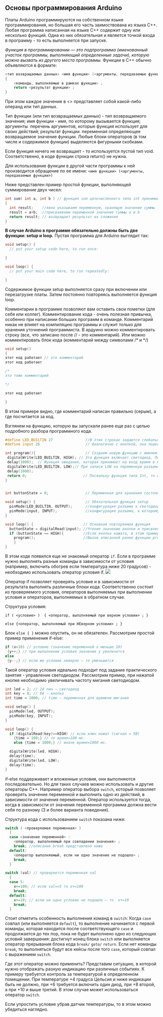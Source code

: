 
## Основы программирования Arduino

Платы Arduino программируются на собственном языке программирования, но большая его часть заимоствована из языка C++. Любая программа написанная на языке C++ содержит одну или несколько функций. Одна из них обязательная и является точкой входа в программу - то есть выполняется при запуске.

*Функция в программировании — это подпрограмма (именованный участок программы, выполняющий определенные задачи), которую можно вызвать из другого места программы.* Функции в C++ обычно объявляются в формате:

```cpp
<тип возвращаемых данных> <имя функции> (<аргументы, передаваемые функции>)
{
    <команды, выполняемые в рамках функции> ;
    return <результат функции> ;
}
```
При этом каждое значение в <> представляет собой какой-либо операнд или тип данных.

Тип функции (или тип возвращаемых данных) - тип возвращаемого значения; имя функции - имя, по которому вызывается функция; аргументы ­ перечень аргументов, которые функция использует для своих действий; результат функции ­ переменная определяющее возвращаемое значение функции. Любые блоки операторов (в том числе и содержимое функции) выделяются фигурными скобками.

Если функция ничего не возвращает - то используется пустой тип void. Соответственно, в коде функции строка return() не нужна.

Для использование функции в другой части программы к ней производится обращение по ее имени: 
`<имя функции> (<аргументы, передаваемые функции>)`

Ниже представлен пример простой функции, выполняющей суммирование двух чисел:
```cpp
int sum( int a, int b ) // функция sum целочисленного типа int принимает два числа: a и b
{
  int result;    //явно указываем переменную, хранящую значение суммы
  result = a+b;  //присваиваем переменной значение суммы a и b
  return result; // возвращает результат их сложения
}
```

**В случае Arduino в программе обязательно должны быть две функции: setup и loop.** Пустая программа для Arduino выглядит так:
```cpp
void setup() {
  // put your setup code here, to run once:

}

void loop() {
  // put your main code here, to run repeatedly:

}
```

Содержимое функции setup выполняется сразу при включении или перезагрузке платы. Затем постоянно повторяясь выполняется функция loop.

Комментарии в программе позволяют вам оставить свои пометки (для себя или коллег). Комментирование кода - очень полезная привычка, особенно при написании больших программ в команде. Комментарий никак не влияет на компиляцию программы и служит только для хранения уточнений программиста. В ардуино можно комментировать строку (все, что записано после // - это комментарий). Или можно комментировать блок кода (комментарий между символами /* и */)

```cpp
void setup()
{
этот код работает // это комментарий
этот код работает 

/*
это тоже комментарий

*/

этот код работает 

}
```
В этом примере видно, где комментарий написан правильно (серым), а где посчитается за код.

Взглянем на функцию, которую вы запускали ранее еще раз с целью подробного разбора программного кода.
```cpp
#define LED_BUILTIN 27               //В этих строках задаются глобальные переменные, так программа будет знать, что при указании в коде LED_BUILTIN (имя может быть произвольным) - нужно подставить вместо него 27, что указывает на номер разъема, к которому подключен светодиод
#define input 26                     // Аналогично с кнопкой, она подключена к разъему с номером 26

int program(){                       // Создаем новую функцию с именем program
 digitalWrite(LED_BUILTIN, HIGH); // Эта функция включает светодиод. По факту происходит запись значения HIGH (что является логической единицей) в переменную LED_BUILTIN. Поскольку переменная ссылается на 27 разъем, то устройство фактически подает напряжение на него, что и включает светодиод.
 delay(1000);  // Функция ожидания, которая принимает на вход время в миллисекундах.
 digitalWrite(LED_BUILTIN, LOW);// При записи LOW на переменную разъема, на нем устанавливается напряжение 0 Вольт, то есть фактически выключается электропитание - диод гаснет.
 delay(1000); 
 return 0;                          // Поскольку функция типа Int, то она обязательно должна возвращать значение, в этом примере функция всегда возвращает 0, если функция не возвратила 0, то программа получит сообщение об ошибке
}


int buttonState = 0;                 // Переменная для хранения состояния кнопки

void setup() {                       // Обязательная функция setup
  pinMode(LED_BUILTIN, OUTPUT);      //конфигурация разъема к светодиоду как цифрового выхода
  pinMode(input, INPUT);             //конфигурация разъема, к которому подключена кнопка, как цифровой вход
}

void loop() {                       // Основная повторяемая функция
  buttonState = digitalRead(input); //Чтение значение кнопки и присвоение этого значения переменной buttonState
  if (buttonState == HIGH){         //Если кнопка нажата, в этом примере кнопка подключена к +5 Вольт, ее нажатие создаст на втором разъема такое же напряжение, то есть значение на этом разъеме установится в HIGH
    program();                      //Вызов описанной ранее функции program
    }
}
```
В этом коде появился еще не знакомый оператор `if`. Если в программе нужно выполнять разные команды в зависимости от условия (например, включить обогрев если температура ниже 20 градусов) - необходимо использовать оператор условия if.
![](https://ucarecdn.com/fde2c926-8ea9-48b0-9b8d-89e32ba42d4f/)

Оператор if позволяет проверять условие и в зависимости от результата выполнять различные блоки кода. Соответственно состоит из проверяемого условия, операторов выполняемых при выполнении условия и операторов, выполняемых в обратном случае.

Структура условия:
```
if ( <условие> )  { <оператор, выполняемый при верном условии> ; }

else {<оператор, выполняемый при НЕверном условии> ; }
```
 

Блок `else { }` можно опустить, он не обязателен.
Рассмотрим простой пример применения if-else:
```cpp
if (x<10) // условие (значение переменной x меньше 10)
 {y++;} // при выполнении условия значение y увеличится
else 
 {y--;} // если же условие неверно – то уменьшится 
 ```

 Такой оператор условия идеально подходит под задание практического занятия - управление светодиодом. Рассмотрим пример, при  нажатой кнопке необходимо увеличивать частоту мигания светодиодом.

```cpp
int led = 2; // 2й пин – светодиод
int key = 8; // 8й - кнопка
int time = 1000; // time – переменная для времени мигания

void setup() {                
  pinMode(led, OUTPUT);     
  pinMode(key, INPUT);     
}

void loop() {
  if (digitalRead(key)==HIGH) // если ключ нажат (сигнал = 5В)
	{time = 100;} // то время=100 мс.
 	else {time = 1000;} // иначе время=1000 мс.

  digitalWrite(led, HIGH);   
  delay(time);               
  digitalWrite(led, LOW);    
  delay(time);              
}
```

if-else поддерживает и вложенные условия, они выполняются последовательно. Но для таких случаев можно использовать и другие операторы C++. Например оператор выбора `switch`, который позволяет проверять значение переменной и выполнить одно из действий, в зависимости от значения переменной. Оператор используется тогда, когда в зависимости от значения переменной программа должна вести себя по разному (3 и более варианта поведения).

Структура кода с использованием `switch` показана ниже:
```cpp
switch ( <проверяемая переменная> )
  {
  case <значение переменной> :
    <оператор, выполняемый при совпадении значения> ;
    break; //описание break представлено ниже
  default:
    <оператор выполняемый, если ни одно значение не подошло> ;
    break;
  }
```
```cpp
switch (val) // проверяется переменная val
  {
  case 5:
    x+=100; // если val==5 то x+=100
    break;
  default:
    x+=10; // если ни одно условие не подошло – то  x+=10
    break;
  }
```
Стоит отметить особенность выполнения команд в `switch`:  Когда `case` совпал (или выполняется `default`), то выполнение начинается с первой команды, которая находится после соответствующего `case` и продолжается до тех пор, пока не будет выполнено одно из следующих условий завершения: достигнут конец блока `switch` или выполняется оператор прерывания блока кода `break/` `goto/` `return`. Если нет команды `break`, то выполняться будут все кейсы после того `case`, который совпал с выражением `switch`. 

Где этот оператор можно применить? Представим ситуацию, в которой нужно отображать разную индикацию при различных событиях. К примеру требуется контроль за температурой в определенном помещении. При температуре +4 градуса Цельсия и ниже индикации быть не должно, при +6 требуется включить один диод, при +8 второй, а при +10 и выше третий. В этом случае может использоваться оператор `switch`. 

Если упростить условие убрав датчик температуры, то в этом можно убедиться наглядно.
